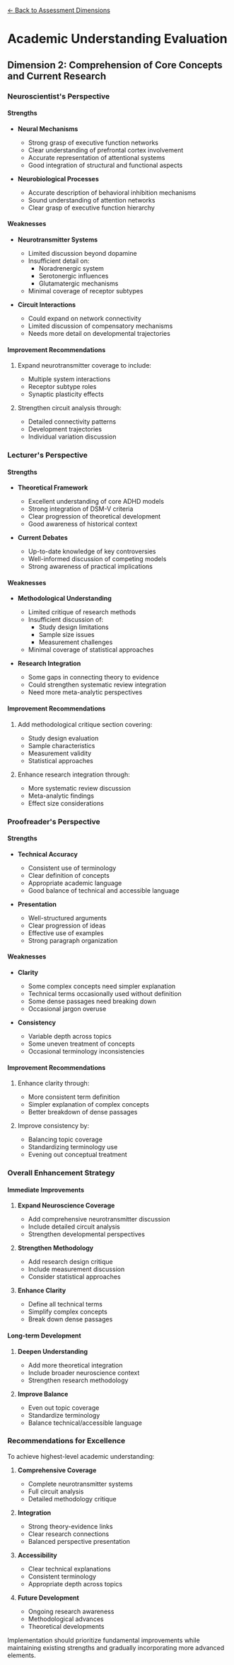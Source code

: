 [← Back to Assessment Dimensions](0-assessment-dimensions.md)

# Academic Understanding Evaluation
## Dimension 2: Comprehension of Core Concepts and Current Research

### Neuroscientist's Perspective

#### Strengths
- **Neural Mechanisms**
  - Strong grasp of executive function networks
  - Clear understanding of prefrontal cortex involvement
  - Accurate representation of attentional systems
  - Good integration of structural and functional aspects

- **Neurobiological Processes**
  - Accurate description of behavioral inhibition mechanisms
  - Sound understanding of attention networks
  - Clear grasp of executive function hierarchy

#### Weaknesses
- **Neurotransmitter Systems**
  - Limited discussion beyond dopamine
  - Insufficient detail on:
    - Noradrenergic system
    - Serotonergic influences
    - Glutamatergic mechanisms
  - Minimal coverage of receptor subtypes

- **Circuit Interactions**
  - Could expand on network connectivity
  - Limited discussion of compensatory mechanisms
  - Needs more detail on developmental trajectories

#### Improvement Recommendations
1. Expand neurotransmitter coverage to include:
   - Multiple system interactions
   - Receptor subtype roles
   - Synaptic plasticity effects

2. Strengthen circuit analysis through:
   - Detailed connectivity patterns
   - Development trajectories
   - Individual variation discussion

### Lecturer's Perspective

#### Strengths
- **Theoretical Framework**
  - Excellent understanding of core ADHD models
  - Strong integration of DSM-V criteria
  - Clear progression of theoretical development
  - Good awareness of historical context

- **Current Debates**
  - Up-to-date knowledge of key controversies
  - Well-informed discussion of competing models
  - Strong awareness of practical implications

#### Weaknesses
- **Methodological Understanding**
  - Limited critique of research methods
  - Insufficient discussion of:
    - Study design limitations
    - Sample size issues
    - Measurement challenges
  - Minimal coverage of statistical approaches

- **Research Integration**
  - Some gaps in connecting theory to evidence
  - Could strengthen systematic review integration
  - Need more meta-analytic perspectives

#### Improvement Recommendations
1. Add methodological critique section covering:
   - Study design evaluation
   - Sample characteristics
   - Measurement validity
   - Statistical approaches

2. Enhance research integration through:
   - More systematic review discussion
   - Meta-analytic findings
   - Effect size considerations

### Proofreader's Perspective

#### Strengths
- **Technical Accuracy**
  - Consistent use of terminology
  - Clear definition of concepts
  - Appropriate academic language
  - Good balance of technical and accessible language

- **Presentation**
  - Well-structured arguments
  - Clear progression of ideas
  - Effective use of examples
  - Strong paragraph organization

#### Weaknesses
- **Clarity**
  - Some complex concepts need simpler explanation
  - Technical terms occasionally used without definition
  - Some dense passages need breaking down
  - Occasional jargon overuse

- **Consistency**
  - Variable depth across topics
  - Some uneven treatment of concepts
  - Occasional terminology inconsistencies

#### Improvement Recommendations
1. Enhance clarity through:
   - More consistent term definition
   - Simpler explanation of complex concepts
   - Better breakdown of dense passages

2. Improve consistency by:
   - Balancing topic coverage
   - Standardizing terminology use
   - Evening out conceptual treatment

### Overall Enhancement Strategy

#### Immediate Improvements
1. **Expand Neuroscience Coverage**
   - Add comprehensive neurotransmitter discussion
   - Include detailed circuit analysis
   - Strengthen developmental perspectives

2. **Strengthen Methodology**
   - Add research design critique
   - Include measurement discussion
   - Consider statistical approaches

3. **Enhance Clarity**
   - Define all technical terms
   - Simplify complex concepts
   - Break down dense passages

#### Long-term Development
1. **Deepen Understanding**
   - Add more theoretical integration
   - Include broader neuroscience context
   - Strengthen research methodology

2. **Improve Balance**
   - Even out topic coverage
   - Standardize terminology
   - Balance technical/accessible language

### Recommendations for Excellence

To achieve highest-level academic understanding:

1. **Comprehensive Coverage**
   - Complete neurotransmitter systems
   - Full circuit analysis
   - Detailed methodology critique

2. **Integration**
   - Strong theory-evidence links
   - Clear research connections
   - Balanced perspective presentation

3. **Accessibility**
   - Clear technical explanations
   - Consistent terminology
   - Appropriate depth across topics

4. **Future Development**
   - Ongoing research awareness
   - Methodological advances
   - Theoretical developments

Implementation should prioritize fundamental improvements while maintaining existing strengths and gradually incorporating more advanced elements.
